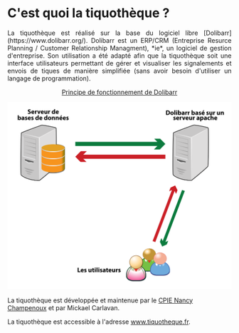 # C'est quoi la tiquothèque ?
<p style="text-align:justify;">
La tiquothèque est réalisé sur la base du logiciel libre [Dolibarr](https://www.dolibarr.org/). Dolibarr est un ERP/CRM (Entreprise Resurce Planning / Customer Relationship Managment), *ie*, un logiciel de gestion d'entreprise. Son utilisation a été adapté afin que la tiquothèque soit une interface utilisateurs permettant de gérer et visualiser les signalements et envois de tiques de manière simplifiée (sans avoir besoin d'utiliser un langage de programmation).
</p>

<div align=center>
<u>Principe de fonctionnement de Dolibarr</u>
</div>

![Architecture Dolibarr](_images/Dolibarr.png)

La tiquothèque est développée et maintenue par le [CPIE Nancy Champenoux](https://www.cpie54.com/) et par Mickael Carlavan.

La tiquothèque est accessible à l'adresse www.tiquotheque.fr.
